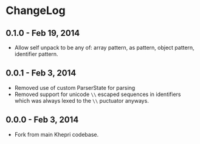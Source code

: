 # ChangeLog #

## 0.1.0 - Feb 19, 2014
* Allow self unpack to be any of: array pattern, as pattern, object pattern,
  identifier pattern.

## 0.0.1 - Feb 3, 2014
* Removed use of custom ParserState for parsing
* Removed support for unicode `\\` escaped sequences in identifiers which was
  always lexed to the `\\` puctuator anyways.

## 0.0.0 - Feb 3, 2014
* Fork from main Khepri codebase.